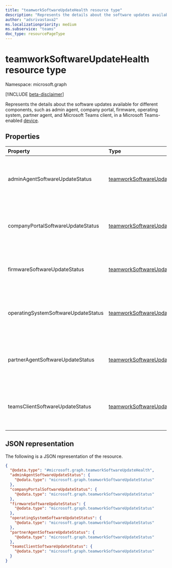 ```yaml
---
title: "teamworkSoftwareUpdateHealth resource type"
description: "Represents the details about the software updates available for different components, such as admin agent, company portal, firmware, operating system, partner agent, and Microsoft Teams client, in a Microsoft Teams-enabled device."
author: "adsrivastava2"
ms.localizationpriority: medium
ms.subservice: "teams"
doc_type: resourcePageType
---
```


# teamworkSoftwareUpdateHealth resource type

Namespace: microsoft.graph

[!INCLUDE [beta-disclaimer](../../includes/beta-disclaimer.md)]

Represents the details about the software updates available for different components, such as admin agent, company portal, firmware, operating system, partner agent, and Microsoft Teams client, in a Microsoft Teams-enabled [device](../resources/teamworkdevice.md).

## Properties
|Property|Type|Description|
|:---|:---|:---|
|adminAgentSoftwareUpdateStatus|[teamworkSoftwareUpdateStatus](../resources/teamworksoftwareupdatestatus.md)|The software update available for the admin agent.|
|companyPortalSoftwareUpdateStatus|[teamworkSoftwareUpdateStatus](../resources/teamworksoftwareupdatestatus.md)|The software update available for the company portal.|
|firmwareSoftwareUpdateStatus|[teamworkSoftwareUpdateStatus](../resources/teamworksoftwareupdatestatus.md)|The software update available for the firmware.|
|operatingSystemSoftwareUpdateStatus|[teamworkSoftwareUpdateStatus](../resources/teamworksoftwareupdatestatus.md)|The software update available for the operating system.|
|partnerAgentSoftwareUpdateStatus|[teamworkSoftwareUpdateStatus](../resources/teamworksoftwareupdatestatus.md)|The software update available for the partner agent.|
|teamsClientSoftwareUpdateStatus|[teamworkSoftwareUpdateStatus](../resources/teamworksoftwareupdatestatus.md)|The software update available for the Teams client.|


## JSON representation
The following is a JSON representation of the resource.
<!-- {
  "blockType": "resource",
  "@odata.type": "microsoft.graph.teamworkSoftwareUpdateHealth"
}
-->
``` json
{
  "@odata.type": "#microsoft.graph.teamworkSoftwareUpdateHealth",
  "adminAgentSoftwareUpdateStatus": {
    "@odata.type": "microsoft.graph.teamworkSoftwareUpdateStatus"
  },
  "companyPortalSoftwareUpdateStatus": {
    "@odata.type": "microsoft.graph.teamworkSoftwareUpdateStatus"
  },
  "firmwareSoftwareUpdateStatus": {
    "@odata.type": "microsoft.graph.teamworkSoftwareUpdateStatus"
  },
  "operatingSystemSoftwareUpdateStatus": {
    "@odata.type": "microsoft.graph.teamworkSoftwareUpdateStatus"
  },
  "partnerAgentSoftwareUpdateStatus": {
    "@odata.type": "microsoft.graph.teamworkSoftwareUpdateStatus"
  },
  "teamsClientSoftwareUpdateStatus": {
    "@odata.type": "microsoft.graph.teamworkSoftwareUpdateStatus"
  }
}
```

